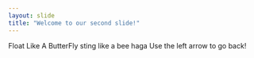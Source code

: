 ```yaml
---
layout: slide
title: "Welcome to our second slide!"
---
```

Float Like A ButterFly sting like  a bee haga
Use the left arrow to go back!
